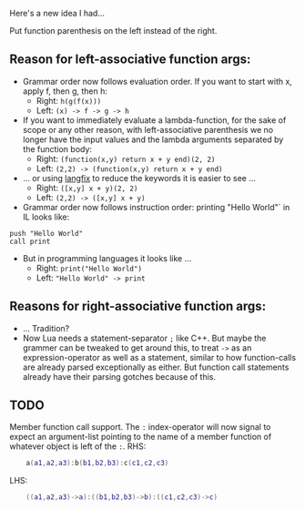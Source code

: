 Here's a new idea I had...

Put function parenthesis on the left instead of the right.

## Reason for left-associative function args:
- Grammar order now follows evaluation order.  If you want to start with x, apply f, then g, then h:
	- Right: `h(g(f(x)))`
	- Left: `(x) -> f -> g -> h`
- If you want to immediately evaluate a lambda-function, for the sake of scope or any other reason, with left-associative parenthesis we no longer have the input values and the lambda arguments separated by the function body:
	- Right: `(function(x,y) return x + y end)(2, 2)`
	- Left: `(2,2) -> (function(x,y) return x + y end)`
- ... or using [langfix](https://github.com/thenumbernine/langfix-lua) to reduce the keywords it is easier to see ...
	- Right: `([x,y] x + y)(2, 2)`
	- Left: `(2,2) -> ([x,y] x + y)`
- Grammar order now follows instruction order:
printing "Hello World"` in IL looks like:
```
push "Hello World"
call print
```
- But in programming languages it looks like ...
	- Right: `print("Hello World")`
	- Left: `"Hello World" -> print`

## Reasons for right-associative function args:
- ... Tradition?
- Now Lua needs a statement-separator `;` like C++. But maybe the grammer can be tweaked to get around this, to treat `->` as an expression-operator as well as a statement, similar to how function-calls are already parsed exceptionally as either.  But function call statements already have their parsing gotches because of this.


## TODO

Member function call support.  The `:` index-operator will now signal to expect an argument-list pointing to the name of a member function of whatever object is left of the `:`.
RHS:
``` Lua
	a(a1,a2,a3):b(b1,b2,b3):c(c1,c2,c3)
```
LHS:
``` Lua
	((a1,a2,a3)->a):((b1,b2,b3)->b):((c1,c2,c3)->c)
```
